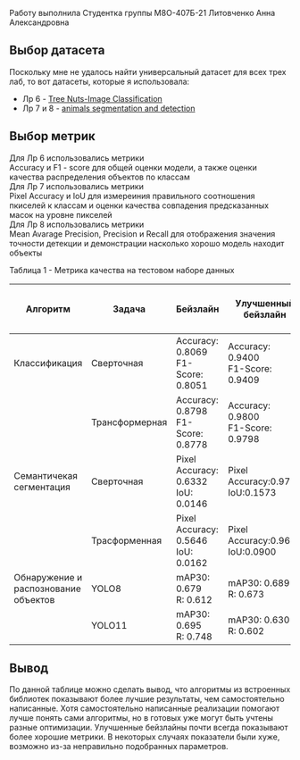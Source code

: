 Работу выполнила
Студентка группы М8О-407Б-21
Литовченко Анна Александровна

## Выбор датасета
Поскольку мне не удалось найти универсальный датасет для всех трех лаб, то вот датасеты, которые я использовала:  
 - Лр 6 - [Tree Nuts-Image Classification](https://www.kaggle.com/datasets/gpiosenka/tree-nuts-image-classification)
 - Лр 7 и 8 - [animals segmentation and detection](https://www.kaggle.com/datasets/artemgoncarov/animals-segmentation-and-detection) 
  

## Выбор метрик
Для Лр 6 использовались метрики  
Accuracy и F1 - score для общей оценки модели, а также оценки качества распределения объектов по классам  
Для Лр 7 использовались метрики  
Pixel Accuracy и IoU  для измереиния правильного соотношения пкиселей к классам и оценки качества совпадения предсказанных масок на уровне пикселей   
Для Лр 8 использовались метрики  
Mean Avarage Precision, Precision и Recall для отображения значения точности детекции и демонстрации насколько хорошо модель находит объекты  


Таблица 1 - Метрика качества на тестовом наборе данных

| Алгоритм            | Задача        | Бейзлайн                         | Улучшенный бейзлайн                | Самостоятельная реализация алгоритма | Самостоятельная реализация алгоритма улучшенная |
|---------------------|---------------|----------------------------------|------------------------------------|-------------------------------------------|-----------------------------|
| Классификация       | Сверточная | Accuracy: 0.8069<br>F1-Score: 0.8051 | Accuracy: 0.9400<br>F1-Score: 0.9409 | Accuracy: 0.400<br>F1-Score: 0.3415| Accuracy: 0.5400<br>F1-Score: 0.5178|
|                     | Трансформерная| Accuracy: 0.8798<br>F1-Score: 0.8778  | Accuracy: 0.9800<br>F1-Score: 0.9798  | Accuracy: 0.2200<br>F1-Score: 0.1695|Accuracy: 0.3000<br>F1-Score: 0.2615|
| Семантичекая сегментация|Сверточная |Pixel Accuracy: 0.6332<br>IoU: 0.0146   |Pixel Accuracy:0.9793<br>IoU:0.1573 |Pixel Accuracy:0.7940<br>IoU:0.0122|Pixel Accuracy:0.9633<br>IoU:0.0109|
|                     |Трасформенная|Pixel Accuracy: 0.5646<br>IoU: 0.0162|Pixel Accuracy:0.9606<br>IoU:0.0900|Pixel Accuracy:<br>IoU:|Pixel Accuracy: <br>IoU:|
|Обнаружение и распознование объектов|YOLO8 | mAP30: 0.679<br>R: 0.612 | mAP30: 0.689<br>R: 0.673 | mAP: 0.03<br> Train loss: 0.0247 |mAP10:  0.305<br>Train Loss: 0.0285|
|                     |YOLO11     |mAP30: 0.695<br>R: 0.748| mAP30: 0.630<br>R: 0.602|||

## Вывод
По данной таблице можно сделать вывод, что алгоритмы из встроенных библиотек показывают более лучшие результаты, чем самостоятельно написанные. Хотя самостоятельно написанные реализации помогают лучше понять сами алгоритмы, но в готовых уже могут быть учтены разные оптимизации. Улучшенные бейзлайны почти всегда показывают более хорошие метрики. В некоторых случаях показатели были хуже, возможно из-за неправильно подобранных параметров.

